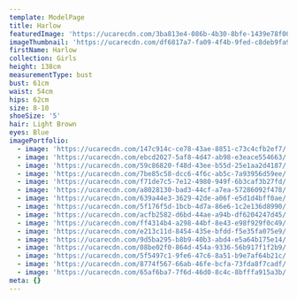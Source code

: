 ```yaml
---
template: ModelPage
title: Harlow
featuredImage: 'https://ucarecdn.com/3ba813e4-086b-4b30-8bfe-1439e78f0001/'
imageThumbnail: 'https://ucarecdn.com/df6817a7-fa09-4f4b-9fed-c8deb9fa97f8/'
firstName: Harlow
collection: Girls
height: 138cm
measurementType: bust
bust: 61cm
waist: 54cm
hips: 62cm
size: 8-10
shoeSize: '5'
hair: Light Brown
eyes: Blue
imagePortfolio:
  - image: 'https://ucarecdn.com/147c914c-ce78-43ae-8851-c73c4cfb2ef7/'
  - image: 'https://ucarecdn.com/ebcd2027-5af8-4d47-ab98-e3eace554663/'
  - image: 'https://ucarecdn.com/59c86820-f48d-43ee-b55d-25e1aa2d4187/'
  - image: 'https://ucarecdn.com/7be85c58-dcc6-4f6c-ab5c-7a93956d59ee/'
  - image: 'https://ucarecdn.com/f71de7c5-7e12-4980-949f-6b3caf3b27fd/'
  - image: 'https://ucarecdn.com/a8028130-bad3-44cf-a7ea-57286092f478/'
  - image: 'https://ucarecdn.com/639a44e3-3629-42de-a06f-e5d1d4bff0ae/'
  - image: 'https://ucarecdn.com/5f176f5d-1bcb-4d7a-86e6-1c2e136d8990/'
  - image: 'https://ucarecdn.com/acfb2582-d6bd-44ae-a94b-df6204247d45/'
  - image: 'https://ucarecdn.com/ff4314b4-a298-44bf-8e43-e98f929f0c49/'
  - image: 'https://ucarecdn.com/e213c11d-8454-435e-bfdd-f5e35fa075e9/'
  - image: 'https://ucarecdn.com/9d5ba295-b8b9-40b3-abd4-e5a64b175e14/'
  - image: 'https://ucarecdn.com/08be02f0-864d-454a-9336-56b917f1f2b9/'
  - image: 'https://ucarecdn.com/5f5497c1-9fe6-47c6-8a51-b9e7af64b21c/'
  - image: 'https://ucarecdn.com/8774f567-66ab-46fe-bcfa-73fda8f7cadf/'
  - image: 'https://ucarecdn.com/65af6ba7-7f6d-46d0-8c4c-8bfffa915a3b/'
meta: {}
---
```



